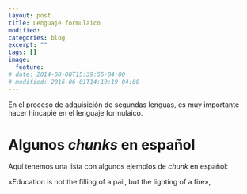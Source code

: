 ```yaml
---
layout: post
title: Lenguaje formulaico
modified:
categories: blog
excerpt: ""
tags: []
image:
  feature:
# date: 2014-08-08T15:39:55-04:00
# modified: 2016-06-01T14:19:19-04:00
---
```


En el proceso de adquisición de segundas lenguas, es muy importante hacer hincapié en el lenguaje formulaico.

# Algunos _chunks_ en español

Aquí tenemos una lista con algunos ejemplos de _chunk_ en español:



«Education is not the filling of a pail, but the lighting of a fire»,
